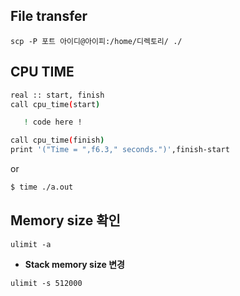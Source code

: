 ## File transfer
```
scp -P 포트 아이디@아이피:/home/디렉토리/ ./
```

## CPU TIME
``` bash
real :: start, finish
call cpu_time(start)

   ! code here !

call cpu_time(finish)
print '("Time = ",f6.3," seconds.")',finish-start
```
or

```bash
$ time ./a.out
```

## Memory size 확인
```
ulimit -a
```
- **Stack memory size 변경**
```
ulimit -s 512000
```
